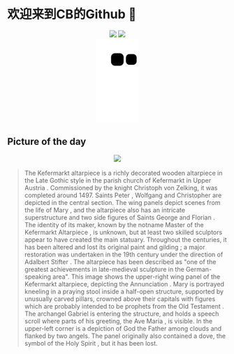 
# 欢迎来到CB的Github 👋

<div align="center">
  <img height="137px" src="https://github-readme-stats.vercel.app/api?username=SuperCB&show_icons=true&theme=radical" />
  <img height="137px" src="https://github-readme-stats.vercel.app/api/top-langs/?username=SuperCB&hide_title=true&hide_border=true&layout=compact&langs_count=6&text_color=000&icon_color=fff" />
</div>


<div align="center">
    <img src="./contribution-snake/github-contribution-grid-snake.svg" />
</div>



## Picture of the day
<div align="center">
  <img width=400px src="https://upload.wikimedia.org/wikipedia/commons/thumb/d/d5/Kefermarkt_Kirche_Fl%C3%BCgelaltar_Verk%C3%BCndigung_02.jpg/600px-Kefermarkt_Kirche_Fl%C3%BCgelaltar_Verk%C3%BCndigung_02.jpg" />
</div>

>The  Kefermarkt altarpiece  is a richly decorated wooden  altarpiece  in the  Late Gothic style  in the parish church of  Kefermarkt  in  Upper Austria . Commissioned by the knight Christoph von Zelking, it was completed around 1497.  Saints Peter ,  Wolfgang  and  Christopher  are depicted in the central section. The wing panels depict scenes from the life of  Mary , and the altarpiece also has an intricate superstructure and two side figures of  Saints George  and  Florian . The identity of its maker, known by the  notname   Master of the Kefermarkt Altarpiece , is unknown, but at least two skilled sculptors appear to have created the main statuary. Throughout the centuries, it has been altered and lost its original paint and  gilding ; a major restoration was undertaken in the 19th century under the direction of  Adalbert Stifter . The altarpiece has been described as "one of the greatest achievements in late-medieval sculpture in the German-speaking area". This image shows the upper-right wing panel of the Kefermarkt altarpiece, depicting the  Annunciation . Mary is portrayed kneeling in a praying stool inside a half-open structure, supported by unusually carved pillars, crowned above their capitals with figures which are probably intended to be prophets from the  Old Testament . The archangel  Gabriel  is entering the structure, and holds a  speech scroll  where parts of his greeting, the  Ave Maria , is visible. In the upper-left corner is a depiction of  God the Father  among clouds and flanked by two angels. The panel originally also contained a dove, the symbol of the  Holy Spirit , but it has been lost.


